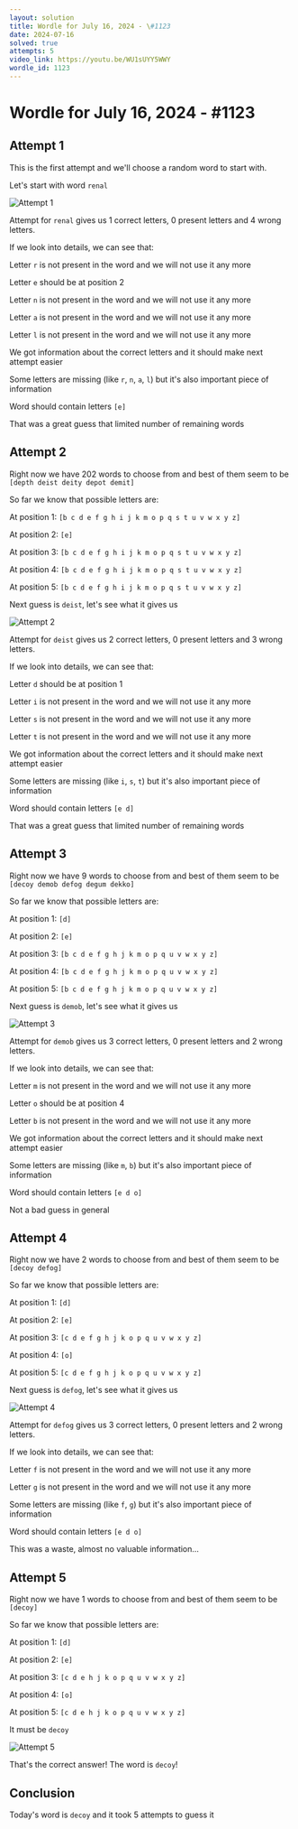 ```yaml
---
layout: solution
title: Wordle for July 16, 2024 - \#1123
date: 2024-07-16
solved: true
attempts: 5
video_link: https://youtu.be/WU1sUYY5WWY
wordle_id: 1123
---
```


# Wordle for July 16, 2024 - \#1123

## Attempt 1

This is the first attempt and we'll choose a random word to start with.

Let's start with word `renal`

![Attempt 1](2024-07-16/attempt-1.png)

Attempt for `renal` gives us 1 correct letters, 0 present letters and 4 wrong letters.

If we look into details, we can see that:

Letter `r` is not present in the word and we will not use it any more

Letter `e` should be at position 2

Letter `n` is not present in the word and we will not use it any more

Letter `a` is not present in the word and we will not use it any more

Letter `l` is not present in the word and we will not use it any more

We got information about the correct letters and it should make next attempt easier

Some letters are missing (like `r`, `n`, `a`, `l`) but it's also important piece of information

Word should contain letters `[e]`

That was a great guess that limited number of remaining words



## Attempt 2

Right now we have 202 words to choose from and best of them seem to be `[depth deist deity depot demit]`

So far we know that possible letters are:

At position 1: `[b c d e f g h i j k m o p q s t u v w x y z]`

At position 2: `[e]`

At position 3: `[b c d e f g h i j k m o p q s t u v w x y z]`

At position 4: `[b c d e f g h i j k m o p q s t u v w x y z]`

At position 5: `[b c d e f g h i j k m o p q s t u v w x y z]`

Next guess is `deist`, let's see what it gives us

![Attempt 2](2024-07-16/attempt-2.png)

Attempt for `deist` gives us 2 correct letters, 0 present letters and 3 wrong letters.

If we look into details, we can see that:

Letter `d` should be at position 1

Letter `i` is not present in the word and we will not use it any more

Letter `s` is not present in the word and we will not use it any more

Letter `t` is not present in the word and we will not use it any more

We got information about the correct letters and it should make next attempt easier

Some letters are missing (like `i`, `s`, `t`) but it's also important piece of information

Word should contain letters `[e d]`

That was a great guess that limited number of remaining words



## Attempt 3

Right now we have 9 words to choose from and best of them seem to be `[decoy demob defog degum dekko]`

So far we know that possible letters are:

At position 1: `[d]`

At position 2: `[e]`

At position 3: `[b c d e f g h j k m o p q u v w x y z]`

At position 4: `[b c d e f g h j k m o p q u v w x y z]`

At position 5: `[b c d e f g h j k m o p q u v w x y z]`

Next guess is `demob`, let's see what it gives us

![Attempt 3](2024-07-16/attempt-3.png)

Attempt for `demob` gives us 3 correct letters, 0 present letters and 2 wrong letters.

If we look into details, we can see that:

Letter `m` is not present in the word and we will not use it any more

Letter `o` should be at position 4

Letter `b` is not present in the word and we will not use it any more

We got information about the correct letters and it should make next attempt easier

Some letters are missing (like `m`, `b`) but it's also important piece of information

Word should contain letters `[e d o]`

Not a bad guess in general



## Attempt 4

Right now we have 2 words to choose from and best of them seem to be `[decoy defog]`

So far we know that possible letters are:

At position 1: `[d]`

At position 2: `[e]`

At position 3: `[c d e f g h j k o p q u v w x y z]`

At position 4: `[o]`

At position 5: `[c d e f g h j k o p q u v w x y z]`

Next guess is `defog`, let's see what it gives us

![Attempt 4](2024-07-16/attempt-4.png)

Attempt for `defog` gives us 3 correct letters, 0 present letters and 2 wrong letters.

If we look into details, we can see that:

Letter `f` is not present in the word and we will not use it any more

Letter `g` is not present in the word and we will not use it any more

Some letters are missing (like `f`, `g`) but it's also important piece of information

Word should contain letters `[e d o]`

This was a waste, almost no valuable information...



## Attempt 5

Right now we have 1 words to choose from and best of them seem to be `[decoy]`

So far we know that possible letters are:

At position 1: `[d]`

At position 2: `[e]`

At position 3: `[c d e h j k o p q u v w x y z]`

At position 4: `[o]`

At position 5: `[c d e h j k o p q u v w x y z]`

It must be `decoy`

![Attempt 5](2024-07-16/attempt-5.png)

That's the correct answer! The word is `decoy`!

## Conclusion

Today's word is `decoy` and it took 5 attempts to guess it

